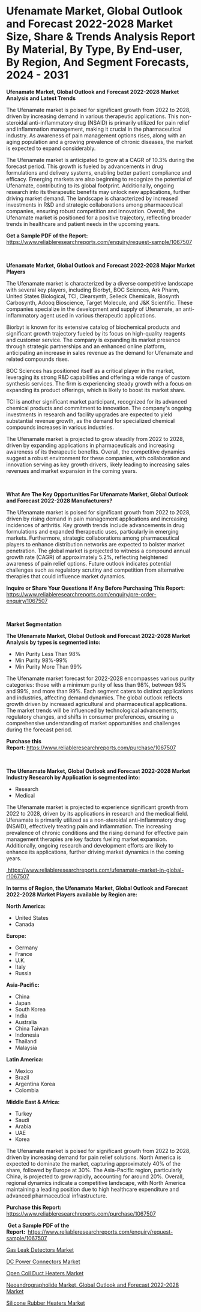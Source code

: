 <p><h1>Ufenamate Market, Global Outlook and Forecast 2022-2028 Market Size, Share & Trends Analysis Report By Material, By Type, By End-user, By Region, And Segment Forecasts, 2024 - 2031</h1></p><p><strong>Ufenamate Market, Global Outlook and Forecast 2022-2028 Market Analysis and Latest Trends</strong></p>
<p><p>The Ufenamate market is poised for significant growth from 2022 to 2028, driven by increasing demand in various therapeutic applications. This non-steroidal anti-inflammatory drug (NSAID) is primarily utilized for pain relief and inflammation management, making it crucial in the pharmaceutical industry. As awareness of pain management options rises, along with an aging population and a growing prevalence of chronic diseases, the market is expected to expand considerably.</p><p>The Ufenamate market is anticipated to grow at a CAGR of 10.3% during the forecast period. This growth is fueled by advancements in drug formulations and delivery systems, enabling better patient compliance and efficacy. Emerging markets are also beginning to recognize the potential of Ufenamate, contributing to its global footprint. Additionally, ongoing research into its therapeutic benefits may unlock new applications, further driving market demand. The landscape is characterized by increased investments in R&D and strategic collaborations among pharmaceutical companies, ensuring robust competition and innovation. Overall, the Ufenamate market is positioned for a positive trajectory, reflecting broader trends in healthcare and patient needs in the upcoming years.</p></p>
<p><strong>Get a Sample PDF of the Report:&nbsp;</strong> <a href="https://www.reliableresearchreports.com/enquiry/request-sample/1067507?utm_campaign=3&utm_medium=2&utm_source=Github&utm_content=ia&utm_term=17112024&utm_id=ufenamate-market-global-outlook-and-forecast-2022-2028">https://www.reliableresearchreports.com/enquiry/request-sample/1067507</a></p>
<p>&nbsp;</p>
<p><strong>Ufenamate Market, Global Outlook and Forecast 2022-2028 Major Market Players</strong></p>
<p><p>The Ufenamate market is characterized by a diverse competitive landscape with several key players, including Biorbyt, BOC Sciences, Ark Pharm, United States Biological, TCI, Clearsynth, Selleck Chemicals, Biosynth Carbosynth, Adooq Bioscience, Target Molecule, and J&K Scientific. These companies specialize in the development and supply of Ufenamate, an anti-inflammatory agent used in various therapeutic applications.</p><p>Biorbyt is known for its extensive catalog of biochemical products and significant growth trajectory fueled by its focus on high-quality reagents and customer service. The company is expanding its market presence through strategic partnerships and an enhanced online platform, anticipating an increase in sales revenue as the demand for Ufenamate and related compounds rises.</p><p>BOC Sciences has positioned itself as a critical player in the market, leveraging its strong R&D capabilities and offering a wide range of custom synthesis services. The firm is experiencing steady growth with a focus on expanding its product offerings, which is likely to boost its market share.</p><p>TCI is another significant market participant, recognized for its advanced chemical products and commitment to innovation. The company's ongoing investments in research and facility upgrades are expected to yield substantial revenue growth, as the demand for specialized chemical compounds increases in various industries.</p><p>The Ufenamate market is projected to grow steadily from 2022 to 2028, driven by expanding applications in pharmaceuticals and increasing awareness of its therapeutic benefits. Overall, the competitive dynamics suggest a robust environment for these companies, with collaboration and innovation serving as key growth drivers, likely leading to increasing sales revenues and market expansion in the coming years.</p></p>
<p>&nbsp;</p>
<p><strong>What Are The Key Opportunities For Ufenamate Market, Global Outlook and Forecast 2022-2028 Manufacturers?</strong></p>
<p><p>The Ufenamate market is poised for significant growth from 2022 to 2028, driven by rising demand in pain management applications and increasing incidences of arthritis. Key growth trends include advancements in drug formulations and expanded therapeutic uses, particularly in emerging markets. Furthermore, strategic collaborations among pharmaceutical players to enhance distribution networks are expected to bolster market penetration. The global market is projected to witness a compound annual growth rate (CAGR) of approximately 5.2%, reflecting heightened awareness of pain relief options. Future outlook indicates potential challenges such as regulatory scrutiny and competition from alternative therapies that could influence market dynamics.</p></p>
<p><strong>Inquire or Share Your Questions If Any Before Purchasing This Report:</strong> <a href="https://www.reliableresearchreports.com/enquiry/pre-order-enquiry/1067507?utm_campaign=3&utm_medium=2&utm_source=Github&utm_content=ia&utm_term=17112024&utm_id=ufenamate-market-global-outlook-and-forecast-2022-2028">https://www.reliableresearchreports.com/enquiry/pre-order-enquiry/1067507</a></p>
<p>&nbsp;</p>
<p><strong>Market Segmentation</strong></p>
<p><strong>The Ufenamate Market, Global Outlook and Forecast 2022-2028 Market Analysis by types is segmented into:</strong></p>
<p><ul><li>Min Purity Less Than 98%</li><li>Min Purity 98%-99%</li><li>Min Purity More Than 99%</li></ul></p>
<p><p>The Ufenamate market forecast for 2022-2028 encompasses various purity categories: those with a minimum purity of less than 98%, between 98% and 99%, and more than 99%. Each segment caters to distinct applications and industries, affecting demand dynamics. The global outlook reflects growth driven by increased agricultural and pharmaceutical applications. The market trends will be influenced by technological advancements, regulatory changes, and shifts in consumer preferences, ensuring a comprehensive understanding of market opportunities and challenges during the forecast period.</p></p>
<p><strong>Purchase this Report:&nbsp;</strong><a href="https://www.reliableresearchreports.com/purchase/1067507?utm_campaign=3&utm_medium=2&utm_source=Github&utm_content=ia&utm_term=17112024&utm_id=ufenamate-market-global-outlook-and-forecast-2022-2028">https://www.reliableresearchreports.com/purchase/1067507</a></p>
<p>&nbsp;</p>
<p><strong>The Ufenamate Market, Global Outlook and Forecast 2022-2028 Market Industry Research by Application is segmented into:</strong></p>
<p><ul><li>Research</li><li>Medical</li></ul></p>
<p><p>The Ufenamate market is projected to experience significant growth from 2022 to 2028, driven by its applications in research and the medical field. Ufenamate is primarily utilized as a non-steroidal anti-inflammatory drug (NSAID), effectively treating pain and inflammation. The increasing prevalence of chronic conditions and the rising demand for effective pain management therapies are key factors fueling market expansion. Additionally, ongoing research and development efforts are likely to enhance its applications, further driving market dynamics in the coming years.</p></p>
<p><a href="https://www.reliableresearchreports.com/ufenamate-market-in-global-r1067507?utm_campaign=3&utm_medium=2&utm_source=Github&utm_content=ia&utm_term=17112024&utm_id=ufenamate-market-global-outlook-and-forecast-2022-2028">&nbsp;https://www.reliableresearchreports.com/ufenamate-market-in-global-r1067507</a></p>
<p><strong>In terms of Region, the Ufenamate Market, Global Outlook and Forecast 2022-2028 Market Players available by Region are:</strong></p>
<p>
    <p> <strong> North America: </strong>
        <ul>
            <li>United States</li>
            <li>Canada</li>
        </ul>
        </p> 
    <p> <strong> Europe: </strong>
        <ul>
            <li>Germany</li>
            <li>France</li>
            <li>U.K.</li>
            <li>Italy</li>
            <li>Russia</li>
        </ul>
        </p> 
    <p> <strong> Asia-Pacific: </strong>
        <ul>
            <li>China</li>
            <li>Japan</li>
            <li>South Korea</li>
            <li>India</li>
            <li>Australia</li>
            <li>China Taiwan</li>
            <li>Indonesia</li>
            <li>Thailand</li>
            <li>Malaysia</li>
        </ul>
        </p> 
    <p> <strong> Latin America: </strong>
        <ul>
            <li>Mexico</li>
            <li>Brazil</li>
            <li>Argentina Korea</li>
            <li>Colombia</li>
        </ul>
        </p> 
    <p> <strong> Middle East & Africa: </strong>
        <ul>
            <li>Turkey</li>
            <li>Saudi</li>
            <li>Arabia</li>
            <li>UAE</li>
            <li>Korea</li>
        </ul>
    </p>
    </p>
<p><p>The Ufenamate market is poised for significant growth from 2022 to 2028, driven by increasing demand for pain relief solutions. North America is expected to dominate the market, capturing approximately 40% of the share, followed by Europe at 30%. The Asia-Pacific region, particularly China, is projected to grow rapidly, accounting for around 20%. Overall, regional dynamics indicate a competitive landscape, with North America maintaining a leading position due to high healthcare expenditure and advanced pharmaceutical infrastructure.</p></p>
<p><strong>Purchase this Report: </strong><a href="https://www.reliableresearchreports.com/purchase/1067507?utm_campaign=3&utm_medium=2&utm_source=Github&utm_content=ia&utm_term=17112024&utm_id=ufenamate-market-global-outlook-and-forecast-2022-2028">https://www.reliableresearchreports.com/purchase/1067507</a></p>
<p>&nbsp;<strong>Get a Sample PDF of the Report:&nbsp;&nbsp;</strong><a href="https://www.reliableresearchreports.com/enquiry/request-sample/1067507?utm_campaign=3&utm_medium=2&utm_source=Github&utm_content=ia&utm_term=17112024&utm_id=ufenamate-market-global-outlook-and-forecast-2022-2028">https://www.reliableresearchreports.com/enquiry/request-sample/1067507</a></p>
<p><strong></strong></p>
<p><p><a href="https://www.linkedin.com/pulse/future-ready-strategic-insights-global-gas-leak-detectors-8hpve?utm_campaign=3&utm_medium=2&utm_source=Github&utm_content=ia&utm_term=17112024&utm_id=ufenamate-market-global-outlook-and-forecast-2022-2028">Gas Leak Detectors Market</a></p><p><a href="https://www.linkedin.com/pulse/market-leaders-laggards-global-dc-power-connectors-trends-forecast-l6mje?utm_campaign=3&utm_medium=2&utm_source=Github&utm_content=ia&utm_term=17112024&utm_id=ufenamate-market-global-outlook-and-forecast-2022-2028">DC Power Connectors Market</a></p><p><a href="https://issuu.com/reportprime-2/docs/open-coil-duct-heaters-market-size-_a95b84717e3bb7?utm_campaign=3&utm_medium=2&utm_source=Github&utm_content=ia&utm_term=17112024&utm_id=ufenamate-market-global-outlook-and-forecast-2022-2028">Open Coil Duct Heaters Market</a></p><p><a href="https://github.com/nathandecarvalho/Market-Research-Report-List-5/blob/main/neoandrographolide-market-global-outlook-and-forecast-2022-2028-market.md?utm_campaign=3&utm_medium=2&utm_source=Github&utm_content=ia&utm_term=17112024&utm_id=ufenamate-market-global-outlook-and-forecast-2022-2028">Neoandrographolide Market, Global Outlook and Forecast 2022-2028 Market</a></p><p><a href="https://issuu.com/reportprime-2/docs/silicone-rubber-heaters-market-size_0ff76d7e0341a6?utm_campaign=3&utm_medium=2&utm_source=Github&utm_content=ia&utm_term=17112024&utm_id=ufenamate-market-global-outlook-and-forecast-2022-2028">Silicone Rubber Heaters Market</a></p></p>